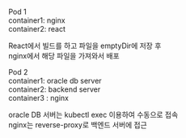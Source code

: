 Pod 1   
container1: nginx  
container2: react

React에서 빌드를 하고 파일을 emptyDir에 저장 후  
nginx에서 해당 파일을 가져와서 배포

Pod 2   
container1: oracle db server  
container2: backend server  
container3 : nginx

oracle DB 서버는 kubectl exec 이용하여 수동으로 접속  
nginx는 reverse-proxy로 백엔드 서버에 접근